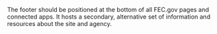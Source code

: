  The footer should be positioned at the bottom of all FEC.gov pages and connected apps. It hosts a secondary, alternative set of information and resources about the site and agency. 
